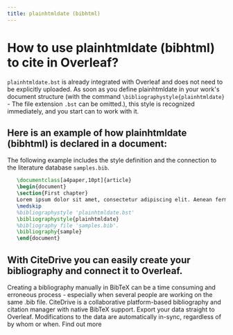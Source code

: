 ```yaml
---
title: plainhtmldate (bibhtml)
---
```


# How to use plainhtmldate (bibhtml) to cite in Overleaf? 
`plainhtmldate.bst` is already integrated with Overleaf and does not need to be explicitly uploaded. As soon as you define plainhtmldate in your work's document structure (with the command `\bibliographystyle{plainhtmldate}` - The file extension `.bst` can be omitted.), this style is recognized immediately, and you start can to work with it.

## Here is an example of how plainhtmldate (bibhtml) is declared in a document:
The following example includes the style definition and the connection to the literature database `samples.bib`.
```tex
   \documentclass[a4paper,10pt]{article}
   \begin{document}
   \section{First chapter}
   Lorem ipsum dolor sit amet, consectetur adipiscing elit. Aenean fermentum justo massa, ut maximus mauris sodales et. Aenean vel elit a erat rhoncus pharetra.
   \medskip
   %bibliographystyle 'plainhtmldate.bst'
   \bibliographystyle{plainhtmldate}
   %bibliography file 'samples.bib'.
   \bibliography{sample}
   \end{document}
```

## With CiteDrive you can easily create your bibliography and connect it to Overleaf. 
Creating a bibliography manually in BibTeX can be a time consuming and erroneous process - especially when several people are working on the same .bib file. CiteDrive is a collaborative platform-based bibliography and citation manager with native BibTeX support. Export your data straight to Overleaf. Modifications to the data are automatically in-sync, regardless of by whom or when. Find out more